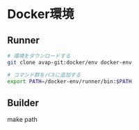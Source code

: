 Docker環境
==========

## Runner ##

```sh
# 環境をダウンロードする
git clone avap-git:docker/env docker-env

# コマンド群をパスに追加する
export PATH=/docker-env/runner/bin:$PATH
```

## Builder ##

make path

